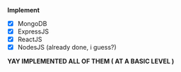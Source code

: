 
**Implement**
  - [X] MongoDB
  - [X] ExpressJS
  - [X] ReactJS
  - [X] NodesJS (already done, i guess?)

**YAY IMPLEMENTED ALL OF THEM ( AT A BASIC LEVEL )**
